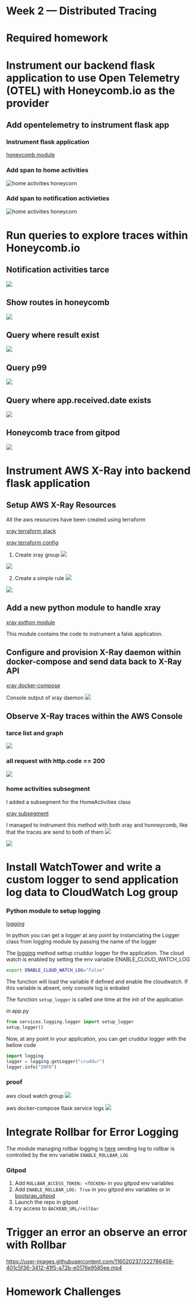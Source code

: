 # Week 2 — Distributed Tracing

# Required homework
# Instrument our backend flask application to use Open Telemetry (OTEL) with Honeycomb.io as the provider

## Add opentelemetry to instrument flask app 
### Instrument flask application
[honeycomb module](../backend-flask/services/tracing/honycomb.py)

### Add span to home activities

![home activities honeycorn](../_docs/assets/week2/home-activities-honeycorn.png)   


### Add span to notification activieties

![home activities honeycorn](../_docs/assets/week2/notification-activities-heneycomb.png)

# Run queries to explore traces within Honeycomb.io

## Notification activities tarce
![](../_docs/assets/week2/honneycomb-app-notification-activities-trace.png)

## Show routes in honeycomb
![](../_docs/assets/week2/honeycomb-routes.png)

## Query where result exist
![](../_docs/assets/week2/honeycomb-query-app-result-exist.png)

## Query p99
![](../_docs/assets/week2/honeycomb-p99.png)

## Query where app.received.date exists

![](../_docs/assets/week2/honeycomb-where-attribute-exist.png)

## Honeycomb trace from gitpod
![](../_docs/assets/week2/honeycomb-gitpod.png)


# Instrument AWS X-Ray into backend flask application

## Setup AWS X-Ray Resources
All the aws resources have been created using terraform

[xray terraform stack](../terraform/backend-app/stacks/xray/)

[xray terraform config](../terraform/backend-app/config/xray/)


1. Create xray group
![](../_docs/assets/week2/terragrunt-create-group.png)

![](../_docs/assets/week2/aws-xray-group-proof.png)

2. Create a simple rule
![](../_docs/assets/week2/terragrunt-create-simple-rule.png)

![](../_docs/assets/week2/aws-simple-rule-proof.png)


## Add a new python module to handle xray
[xray python module](../backend-flask/services/tracing/aws_xray.py)

This module contains the code to instrument a falsk application. 

## Configure and provision X-Ray daemon within docker-compose and send data back to X-Ray API
[xray docker-compose](../docker-compose.yml#L73-82)

Console output of xray daemon
![](../_docs/assets/week2/xray-daemon-in-docker.png)

## Observe X-Ray traces within the AWS Console

### tarce list and graph
![](../_docs/assets/week2/xray-aws-cpnsole-trace-list-graph.png)

### all request with http.code == 200
![](../_docs/assets/week2/xray-qyery-http-code-200.png)

### home activities subsegment

I added a subsegment for the HomeActivities class 

[xray subsegment](../backend-flask/services/home_activities.py)

I managed to instrument this method with both xray and honneycomb, like that the traces are send to both of them
![](../_docs/assets/week2/aws-xray-subsegment-image.png)

![](../_docs/assets/week2/aws-xray-subsegment-raw.png)

# Install WatchTower and write a custom logger to send application log data to CloudWatch Log group

### Python module to setup logging

[logging](../backend-flask/services/logging/logger.py)

In python you can get a logger at any point by instanciating the Logger class from logging module by passing the name of the logger 

The [logging](../backend-flask/services/logging/logger.py) method settup cruddur logger for the application. The cloud watch is enabled by setting the env variable ENABLE_CLOUD_WATCH_LOG

```bash 
export ENABLE_CLOUD_WATCH_LOG="False"
```

The function will load the variable if defined and enable the cloudwatch. If this variable is absent, only console log is enbaled

The function `setup_logger` is called one time at the init of the application

in app.py
```python 
from services.logging.logger import setup_logger
setup_logger()
```
Now, at any point in your application, you can get cruddur logger with the bellow code 

```python
import logging
logger = logging.getLogger("cruddur")
logger.info("INFO")
```
### proof

aws cloud watch group
![](../_docs/assets/week2/aws-cloudwatch-log-proof.png)

aws docker-compose flask service logs
![](../_docs/assets/week2/aws-cloudwatch-console-log.png)

# Integrate Rollbar for Error Logging

The module managing rollbar logging is [here](../backend-flask/services/logging/rollbar.py)
sending log to rollbar is controlled by the env variable `ENABLE_ROLLBAR_LOG`

### Gitpod
1. Add `ROLLBAR_ACCESS_TOKEN: <TOCKEN>` in you gitpod env variables
2. Add `ENABLE_ROLLBAR_LOG: True` in you gitpod env variables or in  [bootsrap_gitpod](../bash/bootstrap_gitpod.sh#L24-34)
3. Launch the repo in gitpod
4. try access to `BACKEND_URL/rollbar`

# Trigger an error an observe an error with Rollbar
https://user-images.githubusercontent.com/116020237/222786459-401c5f36-3412-41f5-a72b-e0176e9585ee.mp4

# Homework Challenges








